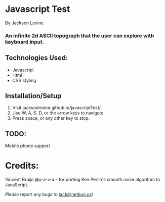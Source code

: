 # Javascript Test
By Jackson Levine

### An infinite 2d ASCII topograph that the user can explore with keyboard input.

## Technologies Used:

* Javascript
* Html
* CSS styling

## Installation/Setup

1. Visit jacksonlevine.github.io/javascriptTest/
2. Use W, A, S, D, or the arrow keys to navigate.
3. Press space, or any other key to stop.

## TODO:

Mobile phone support
# Credits:

Vincent Bruijn @y-a-v-a - for porting Ken Perlin's smooth noise algorithm to JavaScript.

_Please_ report any bugs to jack@netbug.us!